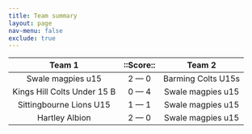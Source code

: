 ```yaml
---
title: Team summary
layout: page
nav-menu: false
exclude: true
---
```




|           Team 1            |  ::Score::  |       Team 2       |
|:---------------------------:|:-----------:|:------------------:|
|      Swale magpies u15      | 2 &mdash; 0 | Barming Colts U15s |
| Kings Hill Colts Under 15 B | 0 &mdash; 4 | Swale magpies u15  |
|   Sittingbourne Lions U15   | 1 &mdash; 1 | Swale magpies u15  |
|       Hartley Albion        | 2 &mdash; 0 | Swale magpies u15  |

 <br /><br /><br />